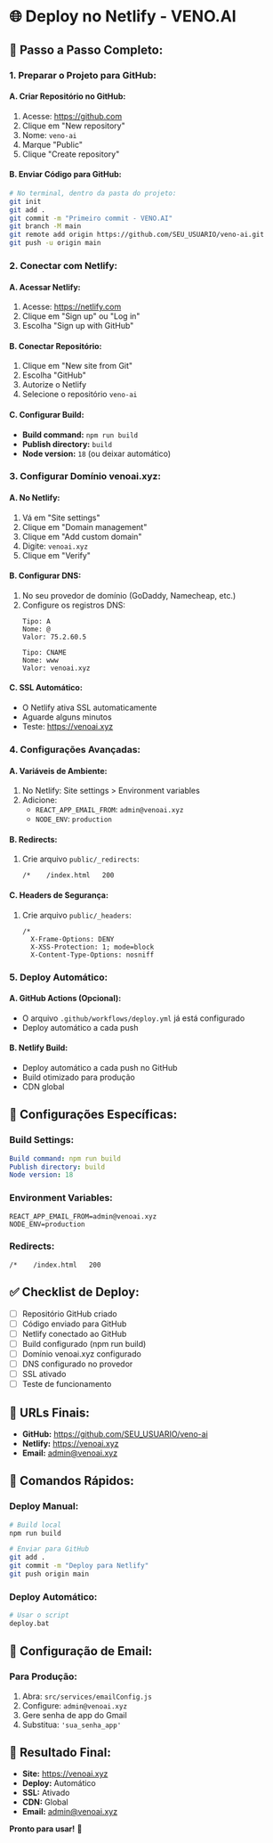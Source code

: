 # 🌐 Deploy no Netlify - VENO.AI

## 🚀 **Passo a Passo Completo:**

### **1. Preparar o Projeto para GitHub:**

#### **A. Criar Repositório no GitHub:**
1. Acesse: https://github.com
2. Clique em "New repository"
3. Nome: `veno-ai`
4. Marque "Public"
5. Clique "Create repository"

#### **B. Enviar Código para GitHub:**
```bash
# No terminal, dentro da pasta do projeto:
git init
git add .
git commit -m "Primeiro commit - VENO.AI"
git branch -M main
git remote add origin https://github.com/SEU_USUARIO/veno-ai.git
git push -u origin main
```

### **2. Conectar com Netlify:**

#### **A. Acessar Netlify:**
1. Acesse: https://netlify.com
2. Clique em "Sign up" ou "Log in"
3. Escolha "Sign up with GitHub"

#### **B. Conectar Repositório:**
1. Clique em "New site from Git"
2. Escolha "GitHub"
3. Autorize o Netlify
4. Selecione o repositório `veno-ai`

#### **C. Configurar Build:**
- **Build command:** `npm run build`
- **Publish directory:** `build`
- **Node version:** `18` (ou deixar automático)

### **3. Configurar Domínio venoai.xyz:**

#### **A. No Netlify:**
1. Vá em "Site settings"
2. Clique em "Domain management"
3. Clique em "Add custom domain"
4. Digite: `venoai.xyz`
5. Clique em "Verify"

#### **B. Configurar DNS:**
1. No seu provedor de domínio (GoDaddy, Namecheap, etc.)
2. Configure os registros DNS:
   ```
   Tipo: A
   Nome: @
   Valor: 75.2.60.5
   
   Tipo: CNAME
   Nome: www
   Valor: venoai.xyz
   ```

#### **C. SSL Automático:**
- O Netlify ativa SSL automaticamente
- Aguarde alguns minutos
- Teste: https://venoai.xyz

### **4. Configurações Avançadas:**

#### **A. Variáveis de Ambiente:**
1. No Netlify: Site settings > Environment variables
2. Adicione:
   - `REACT_APP_EMAIL_FROM`: `admin@venoai.xyz`
   - `NODE_ENV`: `production`

#### **B. Redirects:**
1. Crie arquivo `public/_redirects`:
   ```
   /*    /index.html   200
   ```

#### **C. Headers de Segurança:**
1. Crie arquivo `public/_headers`:
   ```
   /*
     X-Frame-Options: DENY
     X-XSS-Protection: 1; mode=block
     X-Content-Type-Options: nosniff
   ```

### **5. Deploy Automático:**

#### **A. GitHub Actions (Opcional):**
- O arquivo `.github/workflows/deploy.yml` já está configurado
- Deploy automático a cada push

#### **B. Netlify Build:**
- Deploy automático a cada push no GitHub
- Build otimizado para produção
- CDN global

## 🔧 **Configurações Específicas:**

### **Build Settings:**
```yaml
Build command: npm run build
Publish directory: build
Node version: 18
```

### **Environment Variables:**
```env
REACT_APP_EMAIL_FROM=admin@venoai.xyz
NODE_ENV=production
```

### **Redirects:**
```
/*    /index.html   200
```

## ✅ **Checklist de Deploy:**

- [ ] Repositório GitHub criado
- [ ] Código enviado para GitHub
- [ ] Netlify conectado ao GitHub
- [ ] Build configurado (npm run build)
- [ ] Domínio venoai.xyz configurado
- [ ] DNS configurado no provedor
- [ ] SSL ativado
- [ ] Teste de funcionamento

## 🎯 **URLs Finais:**

- **GitHub:** https://github.com/SEU_USUARIO/veno-ai
- **Netlify:** https://venoai.xyz
- **Email:** admin@venoai.xyz

## 🚀 **Comandos Rápidos:**

### **Deploy Manual:**
```bash
# Build local
npm run build

# Enviar para GitHub
git add .
git commit -m "Deploy para Netlify"
git push origin main
```

### **Deploy Automático:**
```bash
# Usar o script
deploy.bat
```

## 📧 **Configuração de Email:**

### **Para Produção:**
1. Abra: `src/services/emailConfig.js`
2. Configure: `admin@venoai.xyz`
3. Gere senha de app do Gmail
4. Substitua: `'sua_senha_app'`

## 🎉 **Resultado Final:**

- **Site:** https://venoai.xyz
- **Deploy:** Automático
- **SSL:** Ativado
- **CDN:** Global
- **Email:** admin@venoai.xyz

**Pronto para usar!** 🚀
